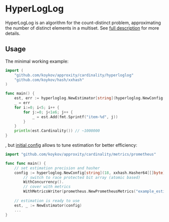 # HyperLogLog

HyperLogLog is an algorithm for the count-distinct problem, approximating the number of distinct elements in a multiset.
See [full description](https://en.wikipedia.org/wiki/HyperLogLog) for more details.

## Usage

The minimal working example:
```go
import (
    "github.com/koykov/approxity/cardinality/hyperloglog"
    "github.com/koykov/hash/xxhash"
)

func main() {
    est, err := hyperloglog.NewEstimator[string](hyperloglog.NewConfig(18, xxhash.Hasher64[[]byte]{}))
    _ = err
    for i:=0; i<5; i++ {
	    for j:=0; j<1e6; j++ {
		    _ = est.Add(fmt.Sprintf("item-%d", j))
	    }	
    }
	println(est.Cardinality()) // ~1000000
}
```
, but [initial config](config.go) allows to tune estimation for better efficiency:
```go
import "github.com/koykov/approxity/cardinality/metrics/prometheus"

func func main() {
    // set estimation precision and hasher
    config := hyperloglog.NewConfig[string](18, xxhash.Hasher64[[]byte]{}).
        // switch to race protected bit array (atomic based)
        WithConcurrency().
        // cover with metrics
        WithMetricsWriter(prometheus.NewPrometheusMetrics("example_estimation"))
    
    // estimation is ready to use
    est, _ := NewEstimator(config)
	...
}
```

